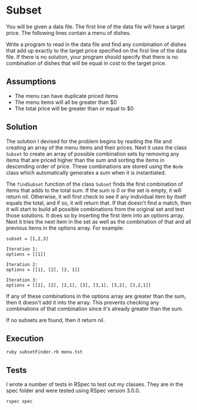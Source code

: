 # Subset

You will be given a data file. The first line of the data file will have a target price. The following lines contain a menu of dishes.

Write a program to read in the data file and find any combination of dishes that add up exactly to the target price specified on the first line of the data file. If there is no solution, your program should specify that there is no combination of dishes that will be equal in cost to the target price.

## Assumptions
* The menu can have duplicate priced items
* The menu items will all be greater than $0
* The total price will be greater than or equal to $0

## Solution
The solution I devised for the problem begins by reading the file and creating an array of the menu items and their prices. Next it uses the class `Subset` to create an array of possible combination sets by removing any items that are priced higher than the sum and sorting the items in descending order of price. These combinations are stored using the `Node` class which automatically generates a sum when it is instantiated.

The `findSubset` function of the class `Subset` finds the first combination of items that adds to the total sum. If the sum is 0 or the set is empty, it will return nil. Otherwise, it will first check to see if any individual item by itself equals the total, and if so, it will return that. If that doesn't find a match, then it will start to build all possible combinations from the original set and test those solutions. It does so by inserting the first item into an options array. Next it tries the next item in the set as well as the combination of  that and all previous items in the options array. For example:

```
subset = [1,2,3]

Iteration 1:
options = [[1]]

Iteration 2:
options = [[1], [2], [2, 1]]

Iteration 3:
options = [[1], [2], [2,1], [3], [3,1], [3,2], [3,2,1]]
```

If any of these combinations in the options array are greater than the sum, then it doesn't add it into the array. This prevents checking any combinations of that combination since it's already greater than the sum.

If no subsets are found, then it return nil.

## Execution
`ruby subsetFinder.rb menu.txt`

## Tests
I wrote a number of tests in RSpec to test out my classes. They are in the spec folder and were tested using RSpec version 3.0.0.

`rspec spec`
